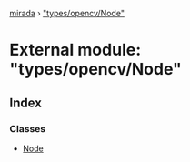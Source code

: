 [mirada](../README.md) › ["types/opencv/Node"](_types_opencv_node_.md)

# External module: "types/opencv/Node"


## Index

### Classes

* [Node](../classes/_types_opencv_node_.node.md)